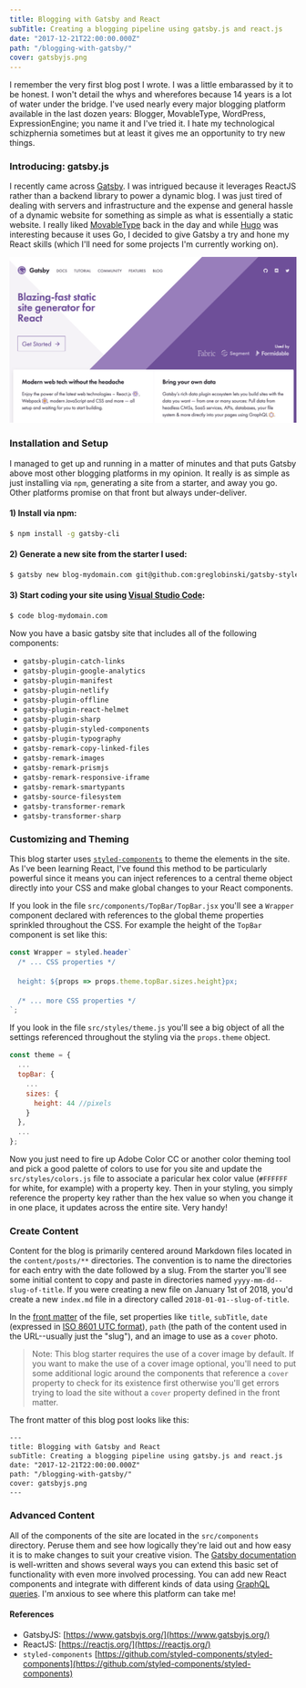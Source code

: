 ```yaml
---
title: Blogging with Gatsby and React
subTitle: Creating a blogging pipeline using gatsby.js and react.js
date: "2017-12-21T22:00:00.000Z"
path: "/blogging-with-gatsby/"
cover: gatsbyjs.png
---
```


I remember the very first blog post I wrote. I was a little embarassed by it to be honest. I won't detail the whys and wherefores because 14 years is a lot of water under the bridge. I've used nearly every major blogging platform available in the last dozen years: Blogger, MovableType, WordPress, ExpressionEngine; you name it and I've tried it. I hate my technological schizphernia sometimes but at least it gives me an opportunity to try new things.

### Introducing: gatsby.js

I recently came across [Gatsby](https://www.gatsbyjs.org/). I was intrigued because it leverages ReactJS rather than a backend library to power a dynamic blog. I was just tired of dealing with servers and infrastructure and the expense and general hassle of a dynamic website for something as simple as what is essentially a static website. I really liked [MovableType](https://www.movabletype.org/) back in the day and while [Hugo](https://gohugo.io/) was interesting because it uses Go, I decided to give Gatsby a try and hone my React skills (which I'll need for some projects I'm currently working on).

![gatsby.js](./gatsbyjs.png)

### Installation and Setup

I managed to get up and running in a matter of minutes and that puts Gatsby above most other blogging platforms in my opinion. It really is as simple as just installing via `npm`, generating a site from a starter, and away you go. Other platforms promise on that front but always under-deliver.

#### 1) Install via npm:

```sh
$ npm install -g gatsby-cli
```

#### 2) Generate a new site from the starter I used:

```sh
$ gatsby new blog-mydomain.com git@github.com:greglobinski/gatsby-styled-blog-starter.git
```

#### 3) Start coding your site using [Visual Studio Code](https://code.visualstudio.com/):

```sh
$ code blog-mydomain.com
```

Now you have a basic gatsby site that includes all of the following components:

* `gatsby-plugin-catch-links`
* `gatsby-plugin-google-analytics`
* `gatsby-plugin-manifest`
* `gatsby-plugin-netlify`
* `gatsby-plugin-offline`
* `gatsby-plugin-react-helmet`
* `gatsby-plugin-sharp`
* `gatsby-plugin-styled-components`
* `gatsby-plugin-typography`
* `gatsby-remark-copy-linked-files`
* `gatsby-remark-images`
* `gatsby-remark-prismjs`
* `gatsby-remark-responsive-iframe`
* `gatsby-remark-smartypants`
* `gatsby-source-filesystem`
* `gatsby-transformer-remark`
* `gatsby-transformer-sharp`

### Customizing and Theming

This blog starter uses [`styled-components`](https://www.gatsbyjs.org/tutorial/part-two/#styled-components) to theme the elements in the site. As I've been learning React, I've found this method to be particularly powerful since it means you can inject references to a central theme object directly into your CSS and make global changes to your React components.

If you look in the file `src/components/TopBar/TopBar.jsx` you'll see a `Wrapper` component declared with references to the global theme properties sprinkled throughout the CSS. For example the height of the `TopBar` component is set like this:

```javascript
const Wrapper = styled.header`
  /* ... CSS properties */

  height: ${props => props.theme.topBar.sizes.height}px;

  /* ... more CSS properties */
`;
```

If you look in the file `src/styles/theme.js` you'll see a big object of all the settings referenced throughout the styling via the `props.theme` object.

```javascript
const theme = {
  ...
  topBar: {
    ...
    sizes: {
      height: 44 //pixels
    }
  },
  ...
};
```

Now you just need to fire up Adobe Color CC or another color theming tool and pick a good palette of colors to use for you site and update the `src/styles/colors.js` file to associate a paricular hex color value (`#FFFFFF` for white, for example) with a property key. Then in  your styling, you simply reference the property key rather than the hex value so when you change it in one place, it updates across the entire site. Very handy!

### Create Content

Content for the blog is primarily centered around Markdown files located in the `content/posts/**` directories. The convention is to name the directories for each entry with the date followed by a slug. From the starter you'll see some initial content to copy and paste in directories named `yyyy-mm-dd--slug-of-title`. If you were creating a new file on January 1st of 2018, you'd create a new `index.md` file in a directory called `2018-01-01--slug-of-title`. 

In the [front matter](https://jekyllrb.com/docs/frontmatter/) of the file, set properties like `title`, `subTitle`, `date` (expressed in [ISO 8601 UTC format](https://www.w3.org/TR/NOTE-datetime)), `path` (the path of the content used in the URL--usually just the "slug"), and an image to use as a `cover` photo.

> Note: This blog starter requires the use of a cover image by default. If you want to make the use of a cover image optional, you'll need to put some additional logic around the components that reference a `cover` property to check for its existence first otherwise you'll get errors trying to load the site without a `cover` property defined in the front matter.

The front matter of this blog post looks like this:

```
---
title: Blogging with Gatsby and React
subTitle: Creating a blogging pipeline using gatsby.js and react.js
date: "2017-12-21T22:00:00.000Z"
path: "/blogging-with-gatsby/"
cover: gatsbyjs.png
---
```

### Advanced Content

All of the components of the site are located in the `src/components` directory. Peruse them and see how logically they're laid out and how easy it is to make changes to suit your creative vision. The [Gatsby documentation](https://www.gatsbyjs.org/docs/) is well-written and shows several ways you can extend this basic set of functionality with even more involved processing. You can add new React components and integrate with different kinds of data using [GraphQL queries](https://www.gatsbyjs.org/tutorial/part-four/#how-gatsbys-data-layer-uses-graphql-to-pull-data-into-components). I'm anxious to see where this platform can take me!

#### References

* GatsbyJS: [https://www.gatsbyjs.org/](https://www.gatsbyjs.org/)
* ReactJS: [https://reactjs.org/](https://reactjs.org/)
* `styled-components` [https://github.com/styled-components/styled-components](https://github.com/styled-components/styled-components)